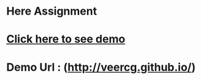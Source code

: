 # Here Assignment
# [Click here to see demo](http://veercg.github.io/)
# Demo Url : (http://veercg.github.io/)
